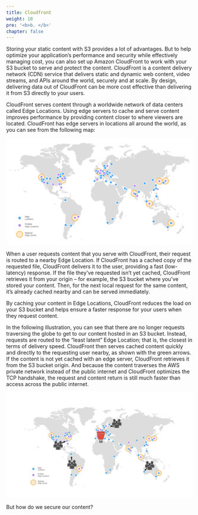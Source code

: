 ```yaml
---
title: Cloudfront
weight: 10
pre: '<b>b. </b>'
chapter: false
---
```


Storing your static content with S3 provides a lot of advantages. But to help optimize your application’s performance and security while effectively managing cost, you can also set up Amazon CloudFront to work with your S3 bucket to serve and protect the content. CloudFront is a content delivery network (CDN) service that delivers static and dynamic web content, video streams, and APIs around the world, securely and at scale. By design, delivering data out of CloudFront can be more cost effective than delivering it from S3 directly to your users.

CloudFront serves content through a worldwide network of data centers called Edge Locations. Using edge servers to cache and serve content improves performance by providing content closer to where viewers are located. CloudFront has edge servers in locations all around the world, as you can see from the following map:

![Cloudfront](images/cloudfront-map.png 'Cloudfront')

When a user requests content that you serve with CloudFront, their request is routed to a nearby Edge Location. If CloudFront has a cached copy of the requested file, CloudFront delivers it to the user, providing a fast (low-latency) response. If the file they’ve requested isn’t yet cached, CloudFront retrieves it from your origin – for example, the S3 bucket where you’ve stored your content. Then, for the next local request for the same content, it’s already cached nearby and can be served immediately.

By caching your content in Edge Locations, CloudFront reduces the load on your S3 bucket and helps ensure a faster response for your users when they request content.

In the following illustration, you can see that there are no longer requests traversing the globe to get to our content hosted in an S3 bucket. Instead, requests are routed to the “least latent” Edge Location; that is, the closest in terms of delivery speed. CloudFront then serves cached content quickly and directly to the requesting user nearby, as shown with the green arrows. If the content is not yet cached with an edge server, CloudFront retrieves it from the S3 bucket origin. And because the content traverses the AWS private network instead of the public internet and CloudFront optimizes the TCP handshake, the request and content return is still much faster than access across the public internet.

![Cloudfront](images/s3-and-cloudfront.jpg 'Cloudfront')

But how do we secure our content?
